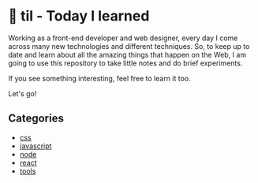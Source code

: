 # 📝 til - Today I learned

Working as a front-end developer and web designer, every day I come across many new technologies and different techniques. So, to keep up to date and learn about all the amazing things that happen on the Web, I am going to use this repository to take little notes and do brief experiments.

If you see something interesting, feel free to learn it too.

Let's go!

## Categories

- [css](https://github.com/diogorodrigues/til/tree/master/css)
- [javascript](https://github.com/diogorodrigues/til/tree/master/javascript)
- [node](https://github.com/diogorodrigues/til/tree/master/node)
- [react](https://github.com/diogorodrigues/til/tree/master/react)
- [tools](https://github.com/diogorodrigues/til/tree/master/tools)
